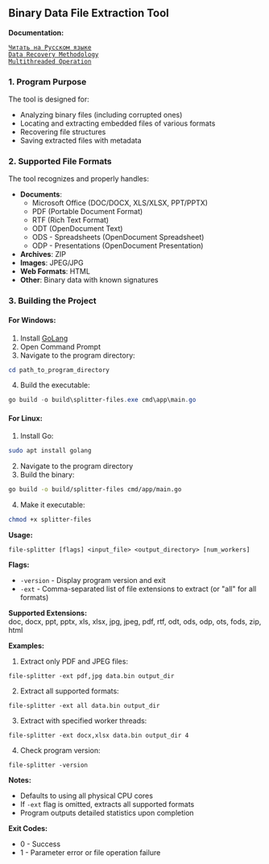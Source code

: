 ## Binary Data File Extraction Tool

**Documentation:**

[`Читать на Русском языке`](docs/RU/README_RU.md)  
[`Data Recovery Methodology`](docs/EN/README_method_recovery.md)  
[`Multithreaded Operation`](docs/EN/Readme_thread.md)  

### 1. Program Purpose  
The tool is designed for:  
- Analyzing binary files (including corrupted ones)  
- Locating and extracting embedded files of various formats  
- Recovering file structures  
- Saving extracted files with metadata  

### 2. Supported File Formats  
The tool recognizes and properly handles:  
- **Documents**:  
  - Microsoft Office (DOC/DOCX, XLS/XLSX, PPT/PPTX)  
  - PDF (Portable Document Format)  
  - RTF (Rich Text Format)  
  - ODT (OpenDocument Text)  
  - ODS - Spreadsheets (OpenDocument Spreadsheet)  
  - ODP - Presentations (OpenDocument Presentation)  
- **Archives**: ZIP  
- **Images**: JPEG/JPG  
- **Web Formats**: HTML  
- **Other**: Binary data with known signatures  

### 3. Building the Project  

#### For Windows:  
1. Install [GoLang](https://golang.org/dl/)  
2. Open Command Prompt  
3. Navigate to the program directory:  
```powershell  
cd path_to_program_directory  
```  
4. Build the executable:  
```powershell  
go build -o build\splitter-files.exe cmd\app\main.go  
```  

#### For Linux:  
1. Install Go:  
```bash  
sudo apt install golang  
```  
2. Navigate to the program directory  
3. Build the binary:  
```bash  
go build -o build/splitter-files cmd/app/main.go  
```  
4. Make it executable:  
```bash  
chmod +x splitter-files  
```  

**Usage:**  
```
file-splitter [flags] <input_file> <output_directory> [num_workers]
```

**Flags:**  
- `-version` - Display program version and exit  
- `-ext` - Comma-separated list of file extensions to extract (or "all" for all formats)  

**Supported Extensions:**  
doc, docx, ppt, pptx, xls, xlsx, jpg, jpeg, pdf, rtf, odt, ods, odp, ots, fods, zip, html  

**Examples:**  

1. Extract only PDF and JPEG files:  
```
file-splitter -ext pdf,jpg data.bin output_dir
```

2. Extract all supported formats:  
```
file-splitter -ext all data.bin output_dir
```

3. Extract with specified worker threads:  
```
file-splitter -ext docx,xlsx data.bin output_dir 4
```

4. Check program version:  
```
file-splitter -version
```

**Notes:**  
- Defaults to using all physical CPU cores  
- If `-ext` flag is omitted, extracts all supported formats  
- Program outputs detailed statistics upon completion  

**Exit Codes:**  
- 0 - Success  
- 1 - Parameter error or file operation failure  
